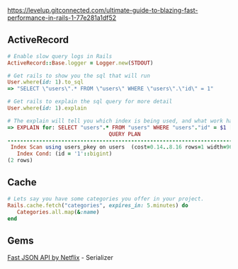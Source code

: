 https://levelup.gitconnected.com/ultimate-guide-to-blazing-fast-performance-in-rails-1-77e281a1df52

## ActiveRecord

```ruby
# Enable slow query logs in Rails
ActiveRecord::Base.logger = Logger.new(STDOUT)
```

```ruby
# Get rails to show you the sql that will run
User.where(id: 1).to_sql
=> "SELECT \"users\".* FROM \"users\" WHERE \"users\".\"id\" = 1"
```

```ruby
# Get rails to explain the sql query for more detail
User.where(id: 1).explain
```

```ruby
# The explain will tell you which index is being used, and what work happens in the back.
=> EXPLAIN for: SELECT "users".* FROM "users" WHERE "users"."id" = $1 [["id", 1]]
                                QUERY PLAN
--------------------------------------------------------------------------
 Index Scan using users_pkey on users  (cost=0.14..8.16 rows=1 width=962)
   Index Cond: (id = '1'::bigint)
(2 rows)
```

## Cache

```ruby
# Lets say you have some categories you offer in your project.
Rails.cache.fetch("categories", expires_in: 5.minutes) do 
   Categories.all.map(&:name)
end
```

## Gems

[Fast JSON API by Netflix](https://github.com/Netflix/fast_jsonapi) - Serializer
